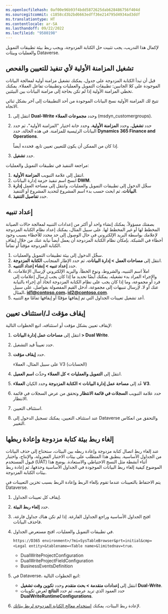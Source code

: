 ```yaml
---
ms.openlocfilehash: 0af00e96b93f4bdd5872625dab628486756f404d
ms.sourcegitcommit: c1858cd3b2bd6663edff36e214795d4934ad3ddf
ms.translationtype: HT
ms.contentlocale: ar-SA
ms.lasthandoff: 09/22/2022
ms.locfileid: "9580198"
---
```

لإكمال هذا التدريب، يجب تثبيت حل الكتابة المزدوجة، ويجب ربط بيئة تطبيقات التمويل والعمليات وبيئات Dataverse.

## <a name="run-initial-sync-for-any-map-and-check-implementation"></a>تشغيل المزامنة الأولية لأي تنفيذ للتعيين والفحص
قبل أن تبدأ الكتابة المزدوجة على جدول، يمكنك تشغيل مزامنة أولية لمعالجة البيانات الموجودة على كلا الجانبين: تطبيقات التمويل والعمليات وتطبيقات تفاعل العملاء. يمكنك تخطي المزامنة الأولية إذا لم تكن بحاجة إلى مزامنة البيانات بين البيئتين.

تتيح لك المزامنة الأولية نسخ البيانات الموجودة من أحد التطبيقات إلى آخر بشكل ثنائي الاتجاه.

1.  انتقل إلى **Dual-Write** وحدد **مجموعات العملاء** (msdyn_customergroups).
2.  حدد **تشغيل**، وحدد **المزامنة الأولية**، وحدد خانة اختيار "المزامنة الأولية"، ثم حدد البيانات الرئيسية للمزامنة. في هذه الحالة، حدد **Dynamics 365 Finance and Operations**. 

    إذا كان من الممكن أن يكون للتعيين تعيين تابع، فحدده أيضاً.

3.  حدد **تشغيل**.
 
مراجعة التنفيذ في تطبيقات التمويل والعمليات:

1.  انتقل إلى علامة التبويب **المزامنة الأولية**.
2.  انسخ اسم تنفيذ حزمة إدارة البيانات **DWM**. 
3.  سجِّل الدخول إلى تطبيقات التمويل والعمليات، وانتقل إلى مساحة العمل **إدارة البيانات**، ثم ابحث حسب بدء اسم المشروع لتحديد المشروع أو التنفيذ. 
4.  حدد **تفاصيل التنفيذ**.
 
## <a name="set-up-an-alert"></a>إعداد تنبيه
بصفتك مسؤولاً، يمكنك إنشاء واحد أو أكثر من إعدادات التنبيه لمعالجة حالات الصيانة المخطط لها أو غير المخطط لها. على سبيل المثال، يمكنك إعداد نظام الكتابة المزدوجة لإعلامك بواسطة البريد الإلكتروني في حال الوصول إلى حد محدد للأخطاء بسبب وجود أخطاء في الشبكة. بإمكان نظام الكتابة المزدوجة أن يعمل أيضاً نيابة عنك من خلال إيقاف الكتابة المزدوجة مؤقتاً أو تماماً.

1.  سجِّل الدخول إلى بيئة تطبيقات التمويل والعمليات.
2.  انتقل إلى **مساحات العمل > إدارة البيانات**، ثم حدد الإطار المتجانب **الكتابة المزدوجة**.
3.  حدد **إعداد تنبيه > إنشاء إعداد التنبيه**.
4.  املأ اسم التنبيه، والشروط، ونوع الخطأ، والبريد الإلكتروني لإرسال الإعلامات، والإجراء المراد بدء تشغيله. يمكنك أيضًا تحديد ما إذا كان يجب إرسال إعلامات إلى فرد أو مجموعة، وما إذا كان يجب على نظام الكتابة المزدوجة اتخاذ أي إجراء بالنيابة عنك أو لا. لإرسال تنبيهات إلى مجموعة، أدخل القيم المفصولة بفواصل، على سبيل المثال، **id1@contoso.com، id2@contoso.com**.
5.  أعد تشغيل تعيينات الجداول التي تم إيقافها مؤقتًا أو إيقافها تمامًا مع التنبيه.
 
## <a name="pause--resume-a-map"></a>إيقاف مؤقت لـ/استئناف تعيين
لإيقاف تعيين بشكل مؤقت أو استئنافه، اتبع الخطوات التالية:

1.  انتقل إلى **مساحات عمل إدارة البيانات > Dual Write**.
2.  حدد تعييناً قيد التشغيل.
3.  حدد **إيقاف مؤقت**. 

    على سبيل المثال، العملاء V3 (الحسابات)

4.  انتقل إلى **التمويل والعمليات > كل العملاء** وحدِّث **اسم العميل**.
5.  عُد إلى **مساحة عمل إدارة البيانات > الكتابة المزدوجة** وحدد الكيان **العملاء V3**.
6.  حدد علامة التبويب **السجلات في قائمة الانتظار** وتحقق من عرض السجلات في قائمة الانتظار.
7.  استئناف التعيين.
8.  عند استئناف التعيين، يمكنك تسجيل الدخول إلى Dataverse والتحقق من انعكاس التغيير.
 
## <a name="unlink-and-relink-a-dual-write-environment"></a>إلغاء ربط بيئة كتابة مزدوجة وإعادة ربطها
عند إلغاء ربط اتصال كتابة مزدوجة وإعادة ربطه بين البيئات، ستحتاج إلى حذف البيانات من الجداول الأساسية. ينطبق هذا المتطلب على بيئات الاختبار المعزولة، والإنتاج، واختبار قبول المستخدم (UAT) أثناء أنشطة مثل النسخ الاحتياطي والاستعادة. يوضح هذا الموضوع كيفية إلغاء ربط البيانات الموجودة في الجداول الأساسية وحذفها، ثم إعادة ربط بيئات الكتابة المزدوجة.

يتم الاحتفاظ بالتعيينات عندما تقوم بإلغاء الربط وإعادة الربط بسبب تخزين التعيينات في Dataverse.

1.  إيقاف كل تعيينات الجداول.
2.  حدد **إلغاء ربط البيئة**.
3.  افتح الجداول الأساسية وراجع الجداول الفارغة. إذا لم تكن هناك جداول فارغة، فاحذف البيانات.
4.  في تطبيقات التمويل والعمليات، افتح مستعرض الجداول. 

    `https://D365 environment>/?mi=SysTableBrowser&prt=initial&cmp=<Legal entity>&tablename=<Table name>&limitednav=true`. 

    - DualWriteProjectConfiguration 
    - DualWriteProjectFieldConfiguration 
    - BusinessEventsDefinition

5.  في Dataverse، اتبع الخطوات التالية:
    - انتقل إلى **إعدادات متقدمة > بحث متقدم** وحدد **تكوين وقت تشغيل Dual-Write**.
    - حدد العمود الذي تريد عرضه، ثم حدد **النتائج** لعرض تكوينات **DualWriteRuntimeConfigurations**.

6.  لإعادة ربط البيئات، يمكنك [استخدام معالج الكتابة المزدوجة لربط بيئاتك](/dynamics365/fin-ops-core/dev-itpro/data-entities/dual-write/link-your-environment/?azure-portal=true). 